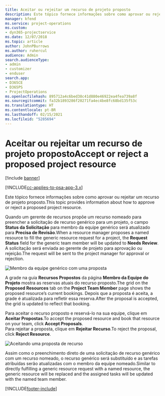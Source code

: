```yaml
---
title: Aceitar ou rejeitar um recurso de projeto proposto
description: Este tópico fornece informações sobre como aprovar ou rejeitar um recurso de projeto proposto.
manager: kfend
ms.service: project-operations
ms.custom:
- dyn365-projectservice
ms.date: 12/07/2018
ms.topic: article
author: JohnPBurrows
ms.author: ruhercul
audience: Admin
search.audienceType:
- admin
- customizer
- enduser
search.app:
- D365CE
- D365PS
- ProjectOperations
ms.openlocfilehash: 895712a4c6bed38c41d880e46922ea4fea739a8f
ms.sourcegitcommit: fa32b1893286f20271fa4ec4be8fc68bd135f53c
ms.translationtype: HT
ms.contentlocale: pt-BR
ms.lasthandoff: 02/15/2021
ms.locfileid: "5285694"
---
```

# <a name="accept-or-reject-a-proposed-project-resource"></a><span data-ttu-id="04aca-103">Aceitar ou rejeitar um recurso de projeto proposto</span><span class="sxs-lookup"><span data-stu-id="04aca-103">Accept or reject a proposed project resource</span></span>

[!include [banner](../includes/psa-now-project-operations.md)]

[!INCLUDE[cc-applies-to-psa-app-3.x](../includes/cc-applies-to-psa-app-3x.md)]

<span data-ttu-id="04aca-104">Este tópico fornece informações sobre como aprovar ou rejeitar um recurso de projeto proposto.</span><span class="sxs-lookup"><span data-stu-id="04aca-104">This topic provides information about how to approve or reject a proposed project resource.</span></span>

<span data-ttu-id="04aca-105">Quando um gerente de recursos propõe um recurso nomeado para preencher a solicitação de recurso genérico para um projeto, o campo **Status da Solicitação** para membro da equipe genérico será atualizado para **Precisa de Revisão**.</span><span class="sxs-lookup"><span data-stu-id="04aca-105">When a resource manager proposes a named resource to fill the generic resource request for a project, the **Request Status** field for the generic team member will be updated to **Needs Review**.</span></span> <span data-ttu-id="04aca-106">A solicitação será enviada ao gerente de projeto para aprovação ou rejeição.</span><span class="sxs-lookup"><span data-stu-id="04aca-106">The request will be sent to the project manager for approval or rejection.</span></span>

![Membro da equipe genérico com uma proposta](media/RM-how-to-19.png)

<span data-ttu-id="04aca-108">A grade na guia **Recursos Propostos** da página **Membro da Equipe do Projeto** mostra as reservas atuais do recurso proposto.</span><span class="sxs-lookup"><span data-stu-id="04aca-108">The grid on the **Proposed Resources** tab on the **Project Team Member** page shows the proposed resource’s current bookings.</span></span> <span data-ttu-id="04aca-109">Depois que a proposta é aceita, a grade é atualizada para refletir essa reserva.</span><span class="sxs-lookup"><span data-stu-id="04aca-109">After the proposal is accepted, the grid is updated to reflect that booking.</span></span> 

<span data-ttu-id="04aca-110">Para aceitar o recurso proposto e reservá-lo na sua equipe, clique em **Aceitar Propostas**.</span><span class="sxs-lookup"><span data-stu-id="04aca-110">To accept the proposed resource and book that resource on your team, click **Accept Proposals**.</span></span>  
<span data-ttu-id="04aca-111">Para rejeitar a proposta, clique em **Rejeitar Recurso**.</span><span class="sxs-lookup"><span data-stu-id="04aca-111">To reject the proposal, click **Reject Resource**.</span></span>

![Aceitando uma proposta de recurso](media/RM-how-to-20.png) 

<span data-ttu-id="04aca-113">Assim como o preenchimento direto de uma solicitação de recurso genérico com um recurso nomeado, o recurso genérico será substituído e as tarefas atribuídas serão atualizadas com o membro da equipe nomeado.</span><span class="sxs-lookup"><span data-stu-id="04aca-113">Similar to directly fulfilling a generic resource request with a named resource, the generic resource will be replaced and the assigned tasks will be updated with the named team member.</span></span>


[!INCLUDE[footer-include](../includes/footer-banner.md)]